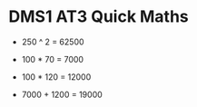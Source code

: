 
# DMS1 AT3 Quick Maths

- 250 ^ 2 = 62500

- 100 * 70 = 7000
- 100 * 120 = 12000
- 7000 + 1200 = 19000
